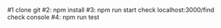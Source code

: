 #1 clone git
#2: npm install
#3: npm run start
check localhost:3000/find
check console 
#4: npm run test
#